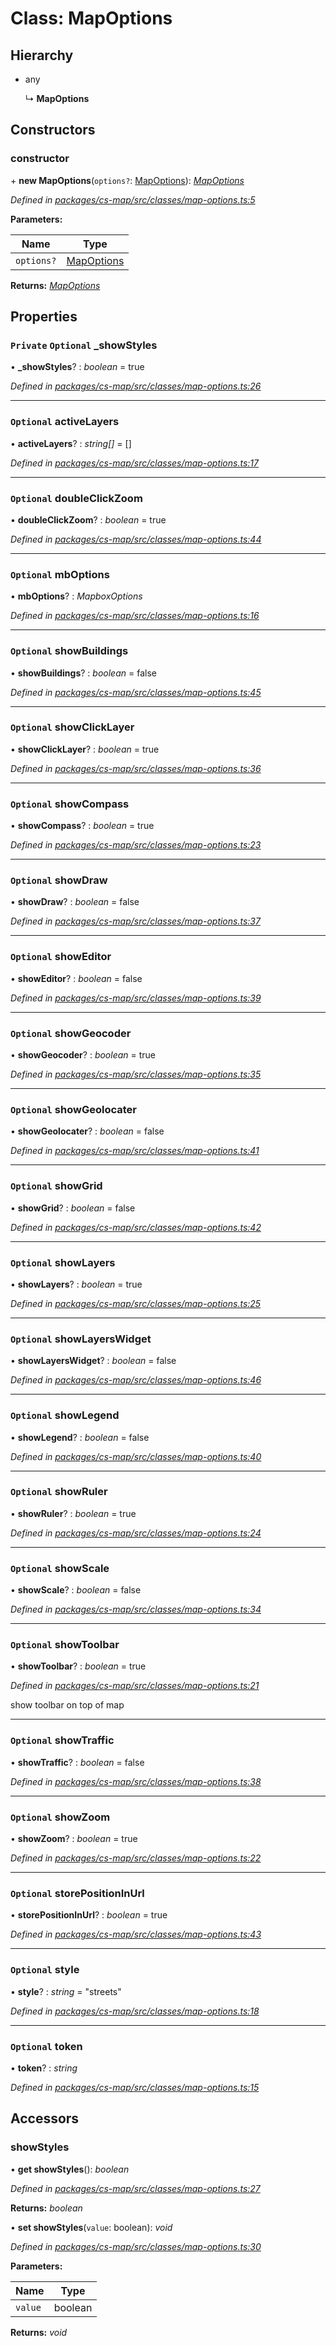 # Class: MapOptions

## Hierarchy

* any

  ↳ **MapOptions**

## Constructors

###  constructor

\+ **new MapOptions**(`options?`: [MapOptions](_cs_map_src_classes_map_options_.mapoptions.md)): *[MapOptions](_cs_map_src_classes_map_options_.mapoptions.md)*

*Defined in [packages/cs-map/src/classes/map-options.ts:5](https://github.com/TNOCS/csnext/blob/34474da7/packages/cs-map/src/classes/map-options.ts#L5)*

**Parameters:**

Name | Type |
------ | ------ |
`options?` | [MapOptions](_cs_map_src_classes_map_options_.mapoptions.md) |

**Returns:** *[MapOptions](_cs_map_src_classes_map_options_.mapoptions.md)*

## Properties

### `Private` `Optional` _showStyles

• **_showStyles**? : *boolean* = true

*Defined in [packages/cs-map/src/classes/map-options.ts:26](https://github.com/TNOCS/csnext/blob/34474da7/packages/cs-map/src/classes/map-options.ts#L26)*

___

### `Optional` activeLayers

• **activeLayers**? : *string[]* =  []

*Defined in [packages/cs-map/src/classes/map-options.ts:17](https://github.com/TNOCS/csnext/blob/34474da7/packages/cs-map/src/classes/map-options.ts#L17)*

___

### `Optional` doubleClickZoom

• **doubleClickZoom**? : *boolean* = true

*Defined in [packages/cs-map/src/classes/map-options.ts:44](https://github.com/TNOCS/csnext/blob/34474da7/packages/cs-map/src/classes/map-options.ts#L44)*

___

### `Optional` mbOptions

• **mbOptions**? : *MapboxOptions*

*Defined in [packages/cs-map/src/classes/map-options.ts:16](https://github.com/TNOCS/csnext/blob/34474da7/packages/cs-map/src/classes/map-options.ts#L16)*

___

### `Optional` showBuildings

• **showBuildings**? : *boolean* = false

*Defined in [packages/cs-map/src/classes/map-options.ts:45](https://github.com/TNOCS/csnext/blob/34474da7/packages/cs-map/src/classes/map-options.ts#L45)*

___

### `Optional` showClickLayer

• **showClickLayer**? : *boolean* = true

*Defined in [packages/cs-map/src/classes/map-options.ts:36](https://github.com/TNOCS/csnext/blob/34474da7/packages/cs-map/src/classes/map-options.ts#L36)*

___

### `Optional` showCompass

• **showCompass**? : *boolean* = true

*Defined in [packages/cs-map/src/classes/map-options.ts:23](https://github.com/TNOCS/csnext/blob/34474da7/packages/cs-map/src/classes/map-options.ts#L23)*

___

### `Optional` showDraw

• **showDraw**? : *boolean* = false

*Defined in [packages/cs-map/src/classes/map-options.ts:37](https://github.com/TNOCS/csnext/blob/34474da7/packages/cs-map/src/classes/map-options.ts#L37)*

___

### `Optional` showEditor

• **showEditor**? : *boolean* = false

*Defined in [packages/cs-map/src/classes/map-options.ts:39](https://github.com/TNOCS/csnext/blob/34474da7/packages/cs-map/src/classes/map-options.ts#L39)*

___

### `Optional` showGeocoder

• **showGeocoder**? : *boolean* = true

*Defined in [packages/cs-map/src/classes/map-options.ts:35](https://github.com/TNOCS/csnext/blob/34474da7/packages/cs-map/src/classes/map-options.ts#L35)*

___

### `Optional` showGeolocater

• **showGeolocater**? : *boolean* = false

*Defined in [packages/cs-map/src/classes/map-options.ts:41](https://github.com/TNOCS/csnext/blob/34474da7/packages/cs-map/src/classes/map-options.ts#L41)*

___

### `Optional` showGrid

• **showGrid**? : *boolean* = false

*Defined in [packages/cs-map/src/classes/map-options.ts:42](https://github.com/TNOCS/csnext/blob/34474da7/packages/cs-map/src/classes/map-options.ts#L42)*

___

### `Optional` showLayers

• **showLayers**? : *boolean* = true

*Defined in [packages/cs-map/src/classes/map-options.ts:25](https://github.com/TNOCS/csnext/blob/34474da7/packages/cs-map/src/classes/map-options.ts#L25)*

___

### `Optional` showLayersWidget

• **showLayersWidget**? : *boolean* = false

*Defined in [packages/cs-map/src/classes/map-options.ts:46](https://github.com/TNOCS/csnext/blob/34474da7/packages/cs-map/src/classes/map-options.ts#L46)*

___

### `Optional` showLegend

• **showLegend**? : *boolean* = false

*Defined in [packages/cs-map/src/classes/map-options.ts:40](https://github.com/TNOCS/csnext/blob/34474da7/packages/cs-map/src/classes/map-options.ts#L40)*

___

### `Optional` showRuler

• **showRuler**? : *boolean* = true

*Defined in [packages/cs-map/src/classes/map-options.ts:24](https://github.com/TNOCS/csnext/blob/34474da7/packages/cs-map/src/classes/map-options.ts#L24)*

___

### `Optional` showScale

• **showScale**? : *boolean* = false

*Defined in [packages/cs-map/src/classes/map-options.ts:34](https://github.com/TNOCS/csnext/blob/34474da7/packages/cs-map/src/classes/map-options.ts#L34)*

___

### `Optional` showToolbar

• **showToolbar**? : *boolean* = true

*Defined in [packages/cs-map/src/classes/map-options.ts:21](https://github.com/TNOCS/csnext/blob/34474da7/packages/cs-map/src/classes/map-options.ts#L21)*

show toolbar on top of map

___

### `Optional` showTraffic

• **showTraffic**? : *boolean* = false

*Defined in [packages/cs-map/src/classes/map-options.ts:38](https://github.com/TNOCS/csnext/blob/34474da7/packages/cs-map/src/classes/map-options.ts#L38)*

___

### `Optional` showZoom

• **showZoom**? : *boolean* = true

*Defined in [packages/cs-map/src/classes/map-options.ts:22](https://github.com/TNOCS/csnext/blob/34474da7/packages/cs-map/src/classes/map-options.ts#L22)*

___

### `Optional` storePositionInUrl

• **storePositionInUrl**? : *boolean* = true

*Defined in [packages/cs-map/src/classes/map-options.ts:43](https://github.com/TNOCS/csnext/blob/34474da7/packages/cs-map/src/classes/map-options.ts#L43)*

___

### `Optional` style

• **style**? : *string* = "streets"

*Defined in [packages/cs-map/src/classes/map-options.ts:18](https://github.com/TNOCS/csnext/blob/34474da7/packages/cs-map/src/classes/map-options.ts#L18)*

___

### `Optional` token

• **token**? : *string*

*Defined in [packages/cs-map/src/classes/map-options.ts:15](https://github.com/TNOCS/csnext/blob/34474da7/packages/cs-map/src/classes/map-options.ts#L15)*

## Accessors

###  showStyles

• **get showStyles**(): *boolean*

*Defined in [packages/cs-map/src/classes/map-options.ts:27](https://github.com/TNOCS/csnext/blob/34474da7/packages/cs-map/src/classes/map-options.ts#L27)*

**Returns:** *boolean*

• **set showStyles**(`value`: boolean): *void*

*Defined in [packages/cs-map/src/classes/map-options.ts:30](https://github.com/TNOCS/csnext/blob/34474da7/packages/cs-map/src/classes/map-options.ts#L30)*

**Parameters:**

Name | Type |
------ | ------ |
`value` | boolean |

**Returns:** *void*
